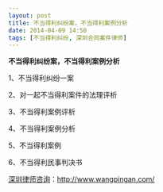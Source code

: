 ```yaml
---
layout: post
title: 不当得利纠纷案，不当得利案例分析
date: 2014-04-09 14:50
tags: [不当得利纠纷, 深圳合同案件律师]
---
```

<strong>不当得利纠纷案，不当得利案例分析</strong>

1、不当得利纠纷一案

2、对一起不当得利案件的法理评析

3、不当得利案例评析

4、不当得利案例分析

5、不当得利案例

6、不当得利民事判决书

<a href="http://www.wangpingan.com/">深圳律师咨询</a>：<a href="http://www.wangpingan.com/">http://www.wangpingan.com/</a>

